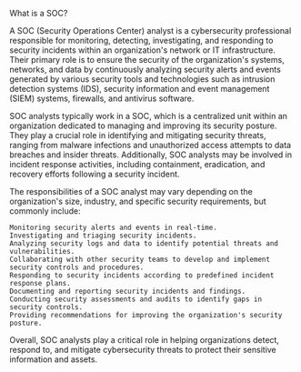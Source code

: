 What is a SOC?

A SOC (Security Operations Center) analyst is a cybersecurity professional responsible for monitoring, detecting, investigating, and responding to security incidents within an organization's network or IT infrastructure. Their primary role is to ensure the security of the organization's systems, networks, and data by continuously analyzing security alerts and events generated by various security tools and technologies such as intrusion detection systems (IDS), security information and event management (SIEM) systems, firewalls, and antivirus software.

SOC analysts typically work in a SOC, which is a centralized unit within an organization dedicated to managing and improving its security posture. They play a crucial role in identifying and mitigating security threats, ranging from malware infections and unauthorized access attempts to data breaches and insider threats. Additionally, SOC analysts may be involved in incident response activities, including containment, eradication, and recovery efforts following a security incident.

The responsibilities of a SOC analyst may vary depending on the organization's size, industry, and specific security requirements, but commonly include:

    Monitoring security alerts and events in real-time.
    Investigating and triaging security incidents.
    Analyzing security logs and data to identify potential threats and vulnerabilities.
    Collaborating with other security teams to develop and implement security controls and procedures.
    Responding to security incidents according to predefined incident response plans.
    Documenting and reporting security incidents and findings.
    Conducting security assessments and audits to identify gaps in security controls.
    Providing recommendations for improving the organization's security posture.

Overall, SOC analysts play a critical role in helping organizations detect, respond to, and mitigate cybersecurity threats to protect their sensitive information and assets.
